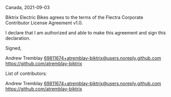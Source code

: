 Canada, 2021-09-03

Biktrix Electric Bikes agrees to the terms of the Flectra Corporate Contributor License
Agreement v1.0.

I declare that I am authorized and able to make this agreement and sign this
declaration.

Signed,

Andrew Tremblay 69811674+atremblay-biktrix@users.noreply.github.com https://github.com/atremblay-biktrix

List of contributors:

Andrew Tremblay 69811674+atremblay-biktrix@users.noreply.github.com https://github.com/atremblay-biktrix
